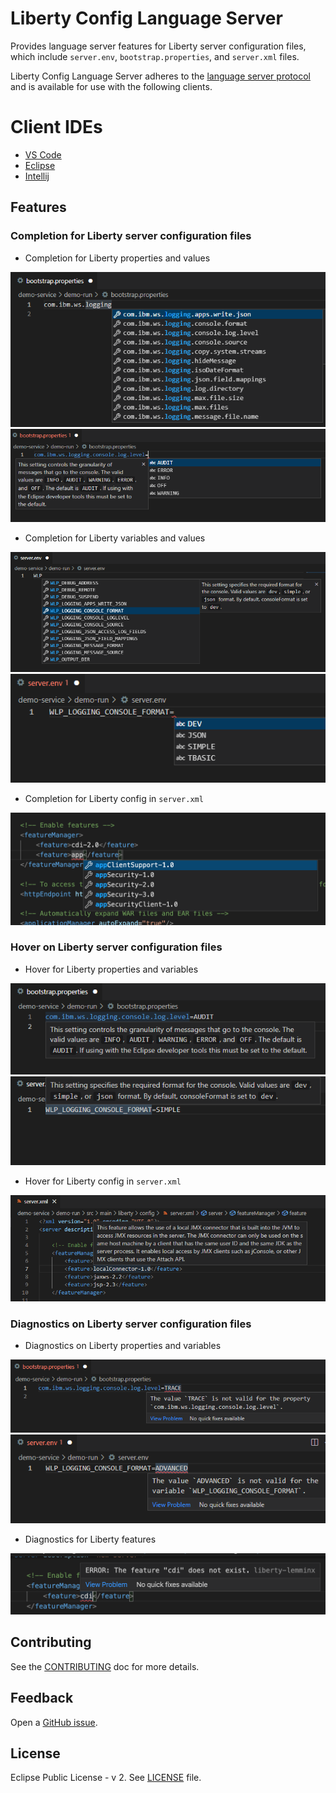 # Liberty Config Language Server

Provides language server features for Liberty server configuration files, which include `server.env`, `bootstrap.properties`, and `server.xml` files.

Liberty Config Language Server adheres to the [language server protocol](https://github.com/Microsoft/language-server-protocol)
and is available for use with the following clients.

# Client IDEs
* [VS Code](https://github.com/OpenLiberty/liberty-tools-vscode/tree/liberty-ls-prototype)
* [Eclipse](https://github.com/OpenLiberty/liberty-tools-eclipse)
* [Intellij](https://github.com/OpenLiberty/liberty-tools-intellij)

## Features

### Completion for Liberty server configuration files
* Completion for Liberty properties and values 

![Completion feature for Liberty properties in bootstrap.properties](./docs/images/property-completion.png) 
![Completion feature for Liberty property values in bootstrap.properties](./docs/images/property-value-completion.png)
* Completion for Liberty variables and values 

![Completion feature for Liberty variables in server.env](./docs/images/variable-completion.png)
![Completion feature for Liberty variable values in server.env](./docs/images/variable-value-completion.png)
* Completion for Liberty config in `server.xml`

![Completion feature for Liberty configuration in server.xml](./docs/images/feature-completion.png)

### Hover on Liberty server configuration files
* Hover for Liberty properties and variables

![Hover feature on Liberty properties in bootstrap.properties](./docs/images/property-hover.png)
![Hover feature on Liberty server variables in server.env](./docs/images/variable-hover.png)
* Hover for Liberty config in `server.xml` 

![Hover feature on Liberty features in server.xml](./docs/images/feature-hover.png)

### Diagnostics on Liberty server configuration files
* Diagnostics on Liberty properties and variables

![Diagnostics on Liberty properties in bootstrap.properties](./docs/images/property-diagnostic.png)
![Diagnostics on Liberty variables in server.env](./docs/images/variable-diagnostic.png)
* Diagnostics for Liberty features

![Diagnostics on Liberty features in server.xml](./docs/images/feature-diagnostic.png)

## Contributing
See the [CONTRIBUTING](./CONTRIBUTING.md) doc for more details.

## Feedback
Open a [GitHub issue](https://github.com/OpenLiberty/liberty-language-server/issues).
## License
Eclipse Public License - v 2. See [LICENSE](./LICENSE) file.